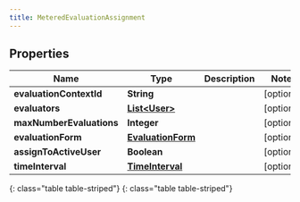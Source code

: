```yaml
---
title: MeteredEvaluationAssignment
---
```


## Properties

| Name | Type | Description | Notes |
| ------------ | ------------- | ------------- | ------------- |
| **evaluationContextId** | **String** |  |  [optional] |
| **evaluators** | [**List&lt;User&gt;**](User.html) |  |  [optional] |
| **maxNumberEvaluations** | **Integer** |  |  [optional] |
| **evaluationForm** | [**EvaluationForm**](EvaluationForm.html) |  |  [optional] |
| **assignToActiveUser** | **Boolean** |  |  [optional] |
| **timeInterval** | [**TimeInterval**](TimeInterval.html) |  |  [optional] |
{: class="table table-striped"}
{: class="table table-striped"}


